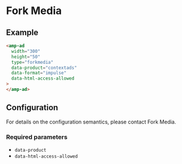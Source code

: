 <!---
Copyright 2019 The AMP HTML Authors. All Rights Reserved.

Licensed under the Apache License, Version 2.0 (the "License");
you may not use this file except in compliance with the License.
You may obtain a copy of the License at

      http://www.apache.org/licenses/LICENSE-2.0

Unless required by applicable law or agreed to in writing, software
distributed under the License is distributed on an "AS-IS" BASIS,
WITHOUT WARRANTIES OR CONDITIONS OF ANY KIND, either express or implied.
See the License for the specific language governing permissions and
limitations under the License.
-->

# Fork Media

## Example

```html
<amp-ad
  width="300"
  height="50"
  type="forkmedia"
  data-product="contextads"
  data-format="impulse"
  data-html-access-allowed
>
</amp-ad>
```

## Configuration

For details on the configuration semantics, please contact Fork Media.

### Required parameters

-   `data-product`
-   `data-html-access-allowed`
